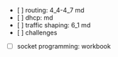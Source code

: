 - [ ] routing: 4_4-4_7 md
- [ ] dhcp: md
- [ ] traffic shaping: 6_1 md
- [ ] challenges
- [ ] socket programming: workbook
